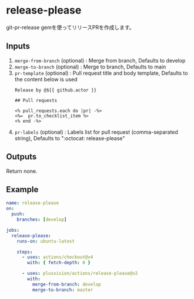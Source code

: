 # release-please

git-pr-release gemを使ってリリースPRを作成します。

## Inputs

1. `merge-from-branch` (optional) : Merge from branch, Defaults to develop
2. `merge-to-branch` (optional) : Merge to branch, Defaults to main
3. `pr-template` (optional) : Pull request title and body template, Defaults to the content below is used
    ```
    Release by @${{ github.actor }}

    ## Pull requests

    <% pull_requests.each do |pr| -%>
    <%=  pr.to_checklist_item %>
    <% end -%>
    ```
4. `pr-labels` (optional) : Labels list for pull request (comma-separated string), Defaults to ":octocat: release-please"

## Outputs

Return none.

## Example

```yaml
name: release-please
on:
  push:
    branches: [develop]

jobs:
  release-please:
    runs-on: ubuntu-latest

    steps:
      - uses: actions/checkout@v4
        with: { fetch-depth: 0 }

      - uses: plusvision/actions/release-please@v2
        with:
          merge-from-branch: develop
          merge-to-branch: master
```
